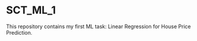 # SCT_ML_1
This repository contains my first ML task: Linear Regression for House Price Prediction.
